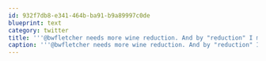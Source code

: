 ```yaml
---
id: 932f7db8-e341-464b-ba91-b9a89997c0de
blueprint: text
category: twitter
title: '''@bwfletcher needs more wine reduction. And by "reduction" I mean reduce the level in the bottle by putting it into your glass'
caption: '''@bwfletcher needs more wine reduction. And by "reduction" I mean reduce the level in the bottle by putting it into your glass'
---
```

